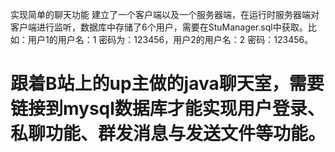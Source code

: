 实现简单的聊天功能
建立了一个客户端以及一个服务器端，在运行时服务器端对客户端进行监听，数据库中存储了6个用户，需要在StuManager.sql中获取。比如：用户1的用户名：1 密码为：123456，用户2的用户名：2 密码：123456。
# 跟着B站上的up主做的java聊天室，需要链接到mysql数据库才能实现用户登录、私聊功能、群发消息与发送文件等功能。
